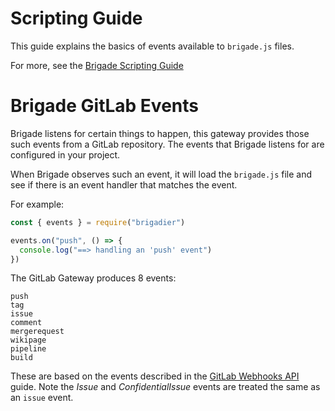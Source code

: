 # Scripting Guide

This guide explains the basics of events available to `brigade.js` files.

For more, see the [Brigade Scripting Guide](https://github.com/Azure/brigade/blob/master/docs/topics/scripting.md)

# Brigade GitLab Events

Brigade listens for certain things to happen, this gateway provides those such events from a GitLab repository. The events that Brigade listens for are configured in your project.

When Brigade observes such an event, it will load the `brigade.js` file and see if there is an event handler that matches the event.

For example:

```javascript
const { events } = require("brigadier")

events.on("push", () => {
  console.log("==> handling an 'push' event")
})
```

The GitLab Gateway produces 8 events:

```
push
tag
issue
comment
mergerequest
wikipage
pipeline
build
```

These are based on the events described in the [GitLab Webhooks API](https://gitlab.com/help/user/project/integrations/webhooks) guide.
Note the *Issue* and *ConfidentialIssue* events are treated the same as an `issue` event.